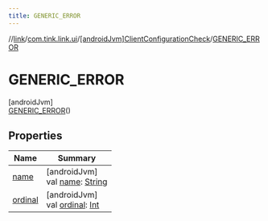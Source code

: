 ```yaml
---
title: GENERIC_ERROR
---
```

//[link](../../../../index.html)/[com.tink.link.ui](../../index.html)/[[androidJvm]ClientConfigurationCheck](../index.html)/[GENERIC_ERROR](index.html)



# GENERIC_ERROR



[androidJvm]\
[GENERIC_ERROR](index.html)()



## Properties


| Name | Summary |
|---|---|
| [name](../../../com.tink.link.core.events/[android-jvm]-tink-link-event-data/-c-r-e-d-e-n-t-i-a-l-s_-i-d/index.html#-372974862%2FProperties%2F-812656150) | [androidJvm]<br>val [name](../../../com.tink.link.core.events/[android-jvm]-tink-link-event-data/-c-r-e-d-e-n-t-i-a-l-s_-i-d/index.html#-372974862%2FProperties%2F-812656150): [String](https://kotlinlang.org/api/latest/jvm/stdlib/kotlin/-string/index.html) |
| [ordinal](../../../com.tink.link.core.events/[android-jvm]-tink-link-event-data/-c-r-e-d-e-n-t-i-a-l-s_-i-d/index.html#-739389684%2FProperties%2F-812656150) | [androidJvm]<br>val [ordinal](../../../com.tink.link.core.events/[android-jvm]-tink-link-event-data/-c-r-e-d-e-n-t-i-a-l-s_-i-d/index.html#-739389684%2FProperties%2F-812656150): [Int](https://kotlinlang.org/api/latest/jvm/stdlib/kotlin/-int/index.html) |

